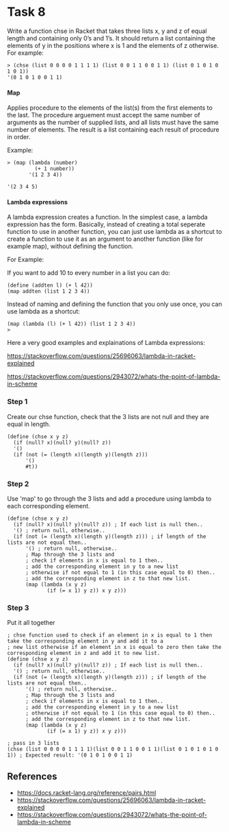 # Task 8
Write a function chse in Racket that takes three lists x, y and z of equal length and containing only 0’s and 1’s. It should return a list containing the elements of y in the positions where x is 1 and the elements of z otherwise. For example:
```Racket
> (chse (list 0 0 0 0 1 1 1 1) (list 0 0 1 1 0 0 1 1) (list 0 1 0 1 0 1 0 1)) 
'(0 1 0 1 0 0 1 1)
```

#### Map
Applies procedure to the elements of the list(s) from the first elements to the last. The procedure arguement must accept the same number of arguments as the number of supplied lists, and all lists must have the same number of elements. The result is a list containing each result of procedure in order.

Example:
```Racket 
> (map (lambda (number)
         (+ 1 number))
       '(1 2 3 4))

'(2 3 4 5)
```

#### Lambda expressions
A lambda expression creates a function. In the simplest case, a lambda expression has the form. Basically, instead of creating a total seperate function to use in another function, you can just use lambda as a shortcut to create a function to use it as an argument to another function (like for example map), without defining the function.

For Example:

If you want to add 10 to every number in a list you can do:
```Racket
(define (addten l) (+ l 42))
(map addten (list 1 2 3 4))
```
Instead of naming and defining the function that you only use once, you can use lambda as a shortcut:
```Racket
(map (lambda (l) (+ l 42)) (list 1 2 3 4))
> 
```

Here a very good examples and explainations of Lambda expressions:

https://stackoverflow.com/questions/25696063/lambda-in-racket-explained

https://stackoverflow.com/questions/2943072/whats-the-point-of-lambda-in-scheme


### Step 1
Create our chse function, check that the 3 lists are not null and they are equal in length.
```Racket
(define (chse x y z)
  (if (null? x)(null? y)(null? z))
  '()
  (if (not (= (length x)(length y)(length z)))
      '()
      #t))
```

### Step 2
Use 'map' to go through the 3 lists and add a procedure using lambda to each corresponding element.
```Racket
(define (chse x y z)
  (if (null? x)(null? y)(null? z)) ; If each list is null then..
  '() ; return null, otherwise..
  (if (not (= (length x)(length y)(length z))) ; if length of the lists are not equal then..
      '() ; return null, otherwise..
      ; Map through the 3 lists and
      ; check if elements in x is equal to 1 then..
      ; add the corresponding element in y to a new list
      ; otherwise if not equal to 1 (in this case equal to 0) then..
      ; add the corresponding element in z to that new list.
      (map (lambda (x y z)
             (if (= x 1) y z)) x y z)))
```
### Step 3
Put it all together
```Racket
; chse function used to check if an element in x is equal to 1 then take the corresponding element in y and add it to a
; new list otherwise if an element in x is equal to zero then take the corresponding element in z and add it to new list.
(define (chse x y z)
  (if (null? x)(null? y)(null? z)) ; If each list is null then..
  '() ; return null, otherwise..
  (if (not (= (length x)(length y)(length z))) ; if length of the lists are not equal then..
      '() ; return null, otherwise..
      ; Map through the 3 lists and
      ; check if elements in x is equal to 1 then..
      ; add the corresponding element in y to a new list
      ; otherwise if not equal to 1 (in this case equal to 0) then..
      ; add the corresponding element in z to that new list.
      (map (lambda (x y z)
             (if (= x 1) y z)) x y z)))

; pass in 3 lists
(chse (list 0 0 0 0 1 1 1 1)(list 0 0 1 1 0 0 1 1)(list 0 1 0 1 0 1 0 1)) ; Expected result: '(0 1 0 1 0 0 1 1)
```

## References
- https://docs.racket-lang.org/reference/pairs.html
- https://stackoverflow.com/questions/25696063/lambda-in-racket-explained
- https://stackoverflow.com/questions/2943072/whats-the-point-of-lambda-in-scheme

